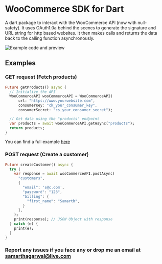 # WooCommerce SDK for Dart

A dart package to interact with the WooCommerce API (now with null-safety). It uses OAuth1.0a behind the scenes to generate the signature and URL string for http based websites. It then makes calls and returns the data back to the calling function asynchronously.

![Example code and preview](Screenshot.png)

## Examples

### GET request (Fetch products)
```dart
Future getProducts() async {
  // Initialize the API
  WooCommerceAPI wooCommerceAPI = WooCommerceAPI(
      url: "https://www.yourwebsite.com",
      consumerKey: "ck_your_consumer_key",
      consumerSecret: "cs_your_consumer_secret");

  // Get data using the "products" endpoint
  var products = await wooCommerceAPI.getAsync("products");
  return products;
}
```
You can find a full example [here](example/fetch_products.dart)

### POST request (Create a customer)
```dart
Future createCustomer() async {
  try {
    var response = await wooCommerceAPI.postAsync(
      "customers",
      {
        "email": 's@c.com',
        "password": "123",
        "billing": {
          "first_name": "Samarth",
        }
      },
    );
    print(response); // JSON Object with response
  } catch (e) {
    print(e);
  }
}
```

### Report any issues if you face any or drop me an email at samarthagarwal@live.com

